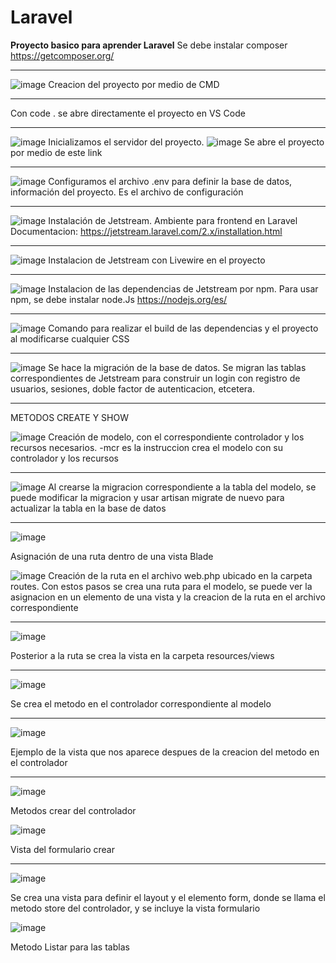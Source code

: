 # Laravel

**Proyecto basico para aprender Laravel**
Se debe instalar composer https://getcomposer.org/

********

![image](https://user-images.githubusercontent.com/92832390/163894526-b3c9f701-6b35-467d-a8a2-c86174ba56ac.png)
Creacion del proyecto por medio de CMD
********
Con code . se abre directamente el proyecto en VS Code
********
![image](https://user-images.githubusercontent.com/92832390/163894938-2bf9afba-1c7d-4d09-8d96-a1b16c6a6971.png)
Inicializamos el servidor del proyecto.
![image](https://user-images.githubusercontent.com/92832390/163894970-96f38a55-4314-4d92-8512-ccdb4b47a4eb.png)
Se abre el proyecto por medio de este link
********
![image](https://user-images.githubusercontent.com/92832390/163895114-0683c378-7319-4c20-a142-0d727ddaded3.png)
Configuramos el archivo .env para definir la base de datos, información del proyecto. Es el archivo de configuración
********
![image](https://user-images.githubusercontent.com/92832390/163895504-12a009b4-b3a7-49e7-9513-0a993ac191e5.png)
Instalación de Jetstream. Ambiente para frontend en Laravel
Documentacion: https://jetstream.laravel.com/2.x/installation.html
********
![image](https://user-images.githubusercontent.com/92832390/163896434-45f146b4-6518-4bdf-9832-dbe3c59c437e.png)
Instalacion de Jetstream con Livewire en el proyecto 
********
![image](https://user-images.githubusercontent.com/92832390/163897216-792cfae0-1fd3-44d0-9ced-c80f79b30870.png)
Instalacion de las dependencias de Jetstream por npm.
Para usar npm, se debe instalar node.Js
https://nodejs.org/es/
********
![image](https://user-images.githubusercontent.com/92832390/163897615-3bc73a0f-2d2c-4820-a443-5ab21c434e34.png)
Comando para realizar el build de las dependencias y el proyecto al modificarse cualquier CSS
********
![image](https://user-images.githubusercontent.com/92832390/163897889-32ab003b-d44d-46ac-b255-f57651223ae6.png)
Se hace la migración de la base de datos. Se migran las tablas correspondientes de Jetstream para construir un login con registro de usuarios, sesiones, doble factor de autenticacion, etcetera.
********

METODOS CREATE Y SHOW 

![image](https://user-images.githubusercontent.com/92832390/165194428-fda73f03-dbef-4b2d-b63e-f0d2b2148b61.png)
Creación de modelo, con el correspondiente controlador y los recursos necesarios. -mcr es la instruccion crea el modelo con su controlador y los recursos
********
![image](https://user-images.githubusercontent.com/92832390/165195794-ed89adb7-82a7-440c-abbc-c4bb69e770d0.png)
Al crearse la migracion correspondiente a la tabla del modelo, se puede modificar la migracion y usar artisan migrate de nuevo para actualizar la tabla en la base de datos
********
![image](https://user-images.githubusercontent.com/92832390/165196703-adf29ca8-5ffc-4748-b757-48fc7506b532.png)

Asignación de una ruta dentro de una vista Blade

![image](https://user-images.githubusercontent.com/92832390/165196828-fbeb711b-5c49-4ace-9fbc-303226372e89.png)
Creación de la ruta en el archivo web.php ubicado en la carpeta routes.
Con estos pasos se crea una ruta para el modelo, se puede ver la asignacion en un elemento de una vista y la creacion de la ruta en el archivo correspondiente
********
![image](https://user-images.githubusercontent.com/92832390/165199643-06833c5b-84d8-4544-97fe-c61738c33e2e.png)

 Posterior a la ruta se crea la vista en la carpeta resources/views  
 ********
 ![image](https://user-images.githubusercontent.com/92832390/165202812-3d029bff-a349-43e9-be11-7680450179f4.png)
 
Se crea el metodo en el controlador correspondiente al modelo

********
![image](https://user-images.githubusercontent.com/92832390/165202983-9bd120ee-cf06-460a-b4d1-d8e73b8c9bee.png)

Ejemplo de la vista que nos aparece despues de la creacion del metodo en el controlador
********
![image](https://user-images.githubusercontent.com/92832390/165412156-9e6b47a8-9e6d-4321-b84f-407e5d9167d5.png)

Metodos crear del controlador

![image](https://user-images.githubusercontent.com/92832390/165412235-51ac0f0f-5e71-45ed-a879-6fecb6e9eafa.png)

Vista del formulario crear
*********
![image](https://user-images.githubusercontent.com/92832390/165422838-04861380-49cf-43d1-982e-8aa4502af4e4.png)

Se crea una vista para definir el layout y el elemento form, donde se llama el metodo store del controlador, y se incluye la vista formulario

![image](https://user-images.githubusercontent.com/92832390/165422905-f224a5b8-3eab-49d3-9bd1-6b84d08ba572.png)

Metodo Listar para las tablas

